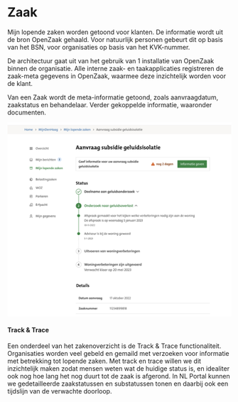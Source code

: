# Zaak

Mijn lopende zaken worden getoond voor klanten. De informatie wordt uit de bron OpenZaak gehaald. Voor natuurlijk personen gebeurt dit op basis van het BSN, voor organisaties op basis van het KVK-nummer.

De architectuur gaat uit van het gebruik van 1 installatie van OpenZaak binnen de organisatie. Alle interne zaak- en taakapplicaties registreren de zaak-meta gegevens in OpenZaak, waarmee deze inzichtelijk worden voor de klant.

Van een Zaak wordt de meta-informatie getoond, zoals aanvraagdatum, zaakstatus en behandelaar. Verder gekoppelde informatie, waaronder documenten.&#x20;

![zaak-meta-informatie](img/zaak-meta-informatie.png)

#### Track & Trace

Een onderdeel van het zakenoverzicht is de Track & Trace functionaliteit. Organisaties worden veel gebeld en gemaild met verzoeken voor informatie met betrekking tot lopende zaken. Met track en trace willen we dit inzichtelijk maken zodat mensen weten wat de huidige status is, en idealiter ook nog hoe lang het nog duurt tot de zaak is afgerond. In NL Portal kunnen we gedetailleerde zaakstatussen en substatussen tonen en daarbij ook een tijdslijn van de verwachte doorloop.
